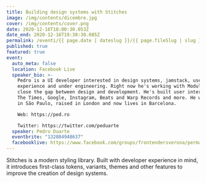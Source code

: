 ```yaml
---
title: Building design systems with Stitches
image: /img/contents/dicembre.jpg
cover: /img/contents/cover.png
date: 2020-12-16T18:00:30.053Z
date_end: 2020-12-16T19:30:30.085Z
permalink: /eventi/{{ page.date | dateslug }}/{{ page.fileSlug | slug }}/index.html
published: true
featured: true
event:
  auto_meta: false
  location: Facebook Live
  speaker_bio: >-
    Pedro is a UI developer interested in design systems, jamstack, user/dev
    experience and under engineering. Right now he's working with Modulz to help
    close the gap between design and development. He's built user interfaces for
    The Times, Google, Instagram, Beats and Warp Records and more. He was born
    in São Paulo, raised in London and now lives in Barcelona.

    Web: https://ped.ro

    Twitter: https://twitter.com/peduarte
  speaker: Pedro Duarte
  eventbrite: "132084948637"
  facebooklive: https://www.facebook.com/groups/frontendersverona/permalink/3721928661205614/
---
```

Stitches is a modern styling library. Built with developer experience in mind, it introduces first-class tokens, variants, themes and other features to improve the creation of design systems.